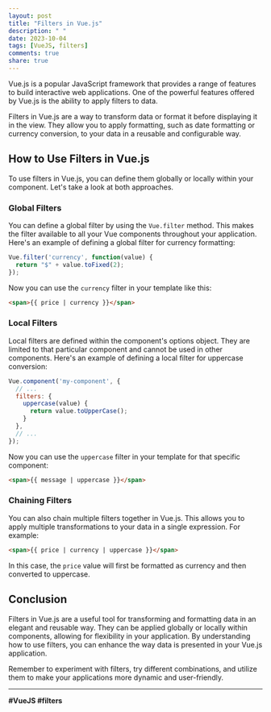 ```yaml
---
layout: post
title: "Filters in Vue.js"
description: " "
date: 2023-10-04
tags: [VueJS, filters]
comments: true
share: true
---
```


Vue.js is a popular JavaScript framework that provides a range of features to build interactive web applications. One of the powerful features offered by Vue.js is the ability to apply filters to data.

Filters in Vue.js are a way to transform data or format it before displaying it in the view. They allow you to apply formatting, such as date formatting or currency conversion, to your data in a reusable and configurable way.

## How to Use Filters in Vue.js

To use filters in Vue.js, you can define them globally or locally within your component. Let's take a look at both approaches.

### Global Filters

You can define a global filter by using the `Vue.filter` method. This makes the filter available to all your Vue components throughout your application. Here's an example of defining a global filter for currency formatting:

```javascript
Vue.filter('currency', function(value) {
  return "$" + value.toFixed(2);
});
```

Now you can use the `currency` filter in your template like this:

```html
<span>{{ price | currency }}</span>
```

### Local Filters

Local filters are defined within the component's options object. They are limited to that particular component and cannot be used in other components. Here's an example of defining a local filter for uppercase conversion:

```javascript
Vue.component('my-component', {
  // ...
  filters: {
    uppercase(value) {
      return value.toUpperCase();
    }
  },
  // ...
});
```

Now you can use the `uppercase` filter in your template for that specific component:

```html
<span>{{ message | uppercase }}</span>
```

### Chaining Filters

You can also chain multiple filters together in Vue.js. This allows you to apply multiple transformations to your data in a single expression. For example:

```html
<span>{{ price | currency | uppercase }}</span>
```

In this case, the `price` value will first be formatted as currency and then converted to uppercase.

## Conclusion

Filters in Vue.js are a useful tool for transforming and formatting data in an elegant and reusable way. They can be applied globally or locally within components, allowing for flexibility in your application. By understanding how to use filters, you can enhance the way data is presented in your Vue.js application.

Remember to experiment with filters, try different combinations, and utilize them to make your applications more dynamic and user-friendly.

---

**#VueJS #filters**